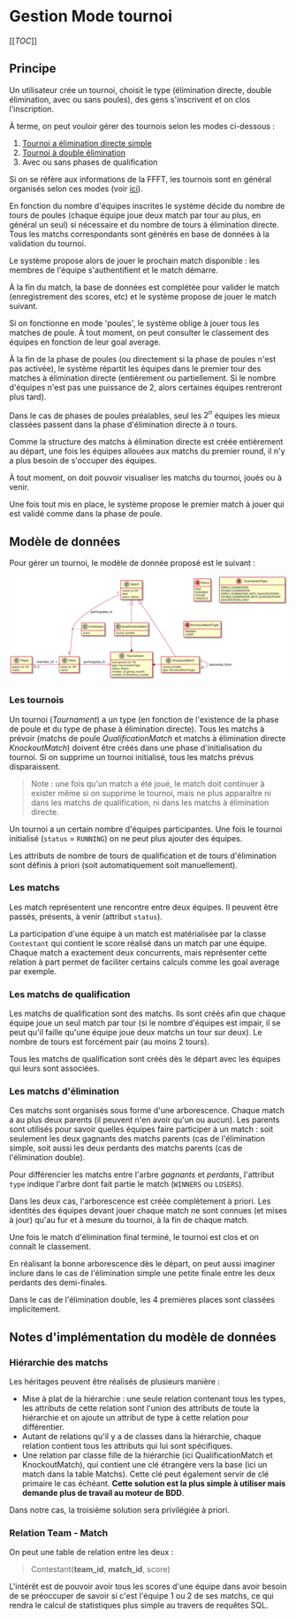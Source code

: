 # Gestion Mode tournoi

[[_TOC_]]

## Principe

Un utilisateur crée un tournoi, choisit le type (élimination directe, double élimination, avec ou sans poules), des gens s'inscrivent et on clos l'inscription.

À terme, on peut vouloir gérer des tournois selon les modes ci-dessous :

1. [Tournoi a élimination directe simple](https://fr.wikipedia.org/wiki/Tournoi_%C3%A0_%C3%A9limination_directe)
2. [Tournoi à double élimination](https://fr.wikipedia.org/wiki/Tournoi_%C3%A0_double_%C3%A9limination)
3. Avec ou sans phases de qualification

Si on se réfère aux informations de la FFFT, les tournois sont en général
organisés selon ces modes (voir [ici](https://www.ffft.fr/feuilles-de-gestion-manuelle)).

En fonction du nombre d'équipes inscrites le système décide du nombre de tours de poules (chaque équipe joue deux match par tour au plus, en général un seul) si nécessaire et du nombre de tours à élimination directe. Tous les matchs correspondants sont générés en base de données à la validation du tournoi.

Le système propose alors de jouer le prochain match disponible : les membres de l'équipe s'authentifient et le match démarre.

À la fin du match, la base de données est complétée pour valider le match (enregistrement des scores, etc) et le système propose de jouer le match suivant.

Si on fonctionne en mode 'poules', le système oblige à jouer tous les matches de poule. À tout moment, on peut consulter le classement des équipes en fonction de leur goal average.

À la fin de la phase de poules (ou directement si la phase de poules n'est pas activée), le système répartit les équipes dans le premier tour des matches à élimination directe (entièrement ou partiellement. Si le nombre d'équipes n'est pas une puissance de 2, alors certaines équipes rentreront plus tard).

Dans le cas de phases de poules préalables, seul les $`2^n`$ équipes les mieux classées passent dans la phase d'élimination directe à $`n`$ tours.

Comme la structure des matchs à élimination directe est créée entièrement au départ, une fois les équipes allouées aux matchs du premier round, il n'y a plus besoin de s'occuper des équipes.

À tout moment, on doit pouvoir visualiser les matchs du tournoi, joués ou à venir.

Une fois tout mis en place, le système propose le premier match à jouer qui est validé comme dans la phase de poule.

## Modèle de données

Pour gérer un tournoi, le modèle de donnée proposé est le suivant :

![](out/modele_donnees/modele_donnees.svg "Modèle de donnée")

### Les tournois

Un tournoi (*Tournament*) a un type (en fonction de l'existence de la phase de poule et du type de phase à élimination directe). Tous les matchs à prévoir (matchs de poule *QualificationMatch* et matchs à élimination directe *KnockoutMatch*) doivent être créés dans une phase d'initialisation du tournoi. Si on supprime un tournoi initialisé, tous les matchs prévus disparaissent.

> Note : une fois qu'un match a été joué, le match doit continuer à exister même si on supprime le tournoi, mais ne plus apparaître ni dans les matchs de qualification, ni dans les matchs à élimination directe.

Un tournoi a un certain nombre d'équipes participantes. Une fois le tournoi initialisé (`status` = `RUNNING`) on ne peut plus ajouter des équipes.

Les attributs de nombre de tours de qualification et de tours d'élimination sont définis à priori (soit automatiquement soit manuellement).

### Les matchs

Les match représentent une rencontre entre deux équipes. Il peuvent être passés, présents, à venir (attribut `status`).

La participation d'une équipe à un match est matérialisée par la classe `Contestant` qui contient le score réalisé dans un match par une équipe. Chaque match a exactement deux concurrents, mais représenter cette relation à part permet de faciliter certains calculs comme les goal average par exemple.

### Les matchs de qualification

Les matchs de qualification sont des matchs. Ils sont créés afin que chaque équipe joue un seul match par tour (si le nombre d'équipes est impair, il se peut qu'il faille qu'une équipe joue deux matchs un tour sur deux). Le nombre de tours est forcément pair (au moins 2 tours).

Tous les matchs de qualification sont créés dès le départ avec les équipes qui leurs sont associées.

### Les matchs d'élimination

Ces matchs sont organisés sous forme d'une arborescence. Chaque match a au plus deux parents (il peuvent n'en avoir qu'un ou aucun). Les parents sont utilisés pour savoir quelles équipes faire participer à un match : soit seulement les deux gagnants des matchs parents (cas de l'élimination simple, soit aussi les deux perdants des matchs parents (cas de l'élimination double).

Pour différencier les matchs entre l'arbre *gagnants* et *perdants*, l'attribut `type` indique l'arbre dont fait partie le match (`WINNERS` ou `LOSERS`).

Dans les deux cas, l'arborescence est créée complètement à priori. Les identités des équipes devant jouer chaque match ne sont connues (et mises à jour) qu'au fur et à mesure du tournoi, à la fin de chaque match.

Une fois le match d'élimination final terminé, le tournoi est clos et on connaît le classement.

En réalisant la bonne arborescence dès le départ, on peut aussi imaginer inclure dans le cas de l'élimination simple une petite finale entre les deux perdants des demi-finales.

Dans le cas de l'élimination double, les 4 premières places sont classées implicitement.

## Notes d'implémentation du modèle de données

### Hiérarchie des matchs

Les héritages peuvent être réalisés de plusieurs manière :

- Mise à plat de la hiérarchie : une seule relation contenant tous les types, les attributs de cette relation sont l'union des attributs de toute la hiérarchie et on ajoute un attribut de type à cette relation pour différentier.
- Autant de relations qu'il y a de classes dans la hiérarchie, chaque relation contient tous les attributs qui lui sont spécifiques.
- Une relation par classe fille de la hiérarchie (ici QualificationMatch et KnockoutMatch), qui contient une clé étrangère vers la base (ici un match dans la table Matchs). Cette clé peut également servir de clé primaire le cas échéant. **Cette solution est la plus simple à utiliser mais demande plus de travail au moteur de BDD**.

Dans notre cas, la troisième solution sera privilégiée à priori.

### Relation Team - Match

On peut une table de relation entre les deux :

> Contestant(**team_id**, **match_id**, score)

L'intérêt est de pouvoir avoir tous les scores d'une équipe dans avoir besoin de se préoccuper de savoir si c'est l'équipe 1 ou 2 de ses matchs, ce qui rendra le calcul de statistiques plus simple au travers de requêtes SQL.
